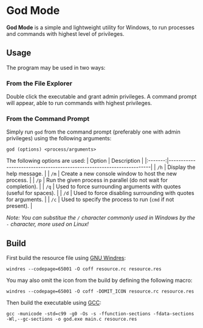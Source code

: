 # God Mode
**God Mode** is a simple and lightweight utility for Windows, to run processes and commands with highest level of privileges.

## Usage
The program may be used in two ways:

### From the File Explorer
Double click the executable and grant admin privileges. A command prompt will appear, able to run commands with highest privileges.

### From the Command Prompt
Simply run `god` from the command prompt (preferably one with admin privileges) using the following arguments:

```god (options) <process/arguments>```

The following options are used:
|  Option |  Description                                                         |
|:-------:|----------------------------------------------------------------------|
| `/h`    | Display the help message.                                            |
| `/m`    | Create a new console window to host the new process.                 |
| `/p`    | Run the given process in parallel (do not wait for completion).      |
| `/q`    | Used to force surrounding arguments with quotes (useful for spaces). |
| `/d`    | Used to force disabling surrounding with quotes for arguments.       |
| `/c`    | Used to specify the process to run (`cmd` if not present).           |

*Note: You can substitue the `/` character commonly used in Windows by the `-` character, more used on Linux!*

## Build

First build the resource file using [GNU Windres](https://www.gnu.org/software/binutils/):

```windres --codepage=65001 -O coff resource.rc resource.res```

You may also omit the icon from the build by defining the following macro:

```windres --codepage=65001 -O coff -DOMIT_ICON resource.rc resource.res```

Then build the executable using [GCC](https://gcc.gnu.org/):

```gcc -municode -std=c99 -g0 -Os -s -ffunction-sections -fdata-sections -Wl,--gc-sections -o god.exe main.c resource.res```
